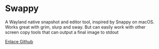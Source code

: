 # Swappy

A Wayland native snapshot and editor tool, inspired by Snappy on macOS. Works great with grim, slurp and sway. But can easily work with other screen copy tools that can output a final image to stdout

[Enlace Github](https://github.com/jtheoof/swappy)
